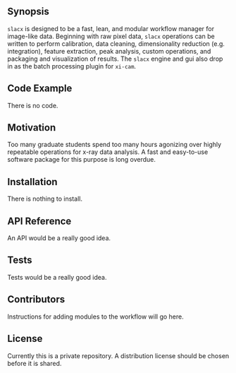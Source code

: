 ## Synopsis

`slacx` is designed to be a fast, lean, and modular 
workflow manager for image-like data.
Beginning with raw pixel data, 
`slacx` operations can be written to perform calibration, 
data cleaning, dimensionality reduction (e.g. integration),
feature extraction, peak analysis, custom operations, 
and packaging and visualization of results.
The `slacx` engine and gui also drop in 
as the batch processing plugin for `xi-cam`.

## Code Example

There is no code.

## Motivation

Too many graduate students spend too many hours 
agonizing over highly repeatable operations
for x-ray data analysis.
A fast and easy-to-use software package
for this purpose is long overdue.

## Installation

There is nothing to install.

## API Reference

An API would be a really good idea.

## Tests

Tests would be a really good idea.

## Contributors

Instructions for adding modules to the workflow will go here.

## License

Currently this is a private repository.
A distribution license should be chosen before it is shared.



